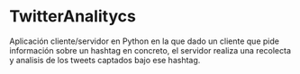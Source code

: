 # TwitterAnalitycs
Aplicación cliente/servidor en Python en la que dado un cliente que pide información sobre un hashtag en concreto, el servidor realiza una recolecta y analisis de los tweets captados bajo ese hashtag.
